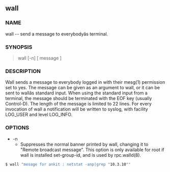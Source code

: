 ## wall

### NAME

wall -- send a message to everybodyâs terminal.

### SYNOPSIS

> wall [-n] [ message ]

### DESCRIPTION

Wall  sends a  message to everybody logged in with their mesg(1) permission set to yes.  The message can be given as an argument to wall, or it can be sent to wallâs standard input.  When using the standard input from a terminal, the message should be terminated with the EOF key (usually Control-D). The length of the message is limited to 22 lines.  For every invocation of wall a notification will be written to syslog, with facility LOG_USER and level LOG_INFO.

### OPTIONS

* -n     
  * Suppresses the normal banner printed by wall, changing it to "Remote broadcast message".  This option is only available for root if wall is installed set-group-id, and is used by rpc.walld(8).
  
```bash
$ wall "mesage for ankit : netstat -anp|grep "10.3.10""
```